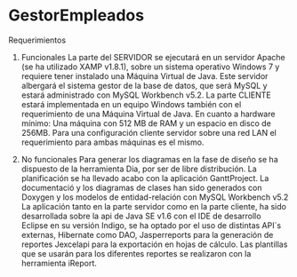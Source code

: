 GestorEmpleados
===============

Requerimientos

1. Funcionales
La parte del SERVIDOR se ejecutará en un servidor Apache (se ha utilizado XAMP v1.8.1),
sobre un sistema operativo Windows 7 y requiere tener instalado una Máquina Virtual de
Java.
Este servidor albergará el sistema gestor de la base de datos, que será MySQL y estará
administrado con MySQL Workbench v5.2.
La parte CLIENTE estará implementada en un equipo Windows también con el
requerimiento de una Máquina Virtual de Java.
En cuanto a hardware mínimo:
Una máquina con 512 MB de RAM y un espacio en disco de 256MB.
Para una configuración cliente servidor sobre una red LAN el requerimiento para ambas
máquinas es el mismo.

2. No funcionales
Para generar los diagramas en la fase de diseño se ha dispuesto de la herramienta Dia, por
ser de libre distribución. La planificación se ha llevado acabo con la aplicación
GanttProject. La documentació y los diagramas de clases han sido generados con Doxygen
y los modelos de entidad-relación con MySQL Workbench v5.2
La aplicación tanto en la parte servidor como en la parte cliente, ha sido desarrollada sobre
la api de Java SE v1.6 con el IDE de desarrollo Eclipse en su versión Indigo, se ha optado
por el uso de distintas API`s externas, Hibernate como DAO, Jasperreports para la
generación de reportes Jexcelapi para la exportación en hojas de cálculo.
Las plantillas que se usarán para los diferentes reportes se realizaron con la herramienta
iReport.
